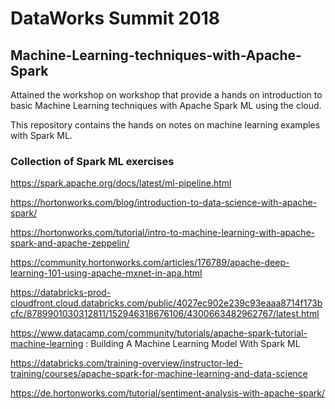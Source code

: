 # DataWorks Summit 2018
## Machine-Learning-techniques-with-Apache-Spark

Attained the workshop on workshop that provide a hands on introduction to basic Machine Learning techniques with Apache Spark ML using the cloud. 

This repository contains the hands on notes on machine learning examples with Spark ML.


### Collection of Spark ML exercises 

https://spark.apache.org/docs/latest/ml-pipeline.html

https://hortonworks.com/blog/introduction-to-data-science-with-apache-spark/

https://hortonworks.com/tutorial/intro-to-machine-learning-with-apache-spark-and-apache-zeppelin/

https://community.hortonworks.com/articles/176789/apache-deep-learning-101-using-apache-mxnet-in-apa.html

https://databricks-prod-cloudfront.cloud.databricks.com/public/4027ec902e239c93eaaa8714f173bcfc/8789901030312811/152946318676106/4300663482962767/latest.html

https://www.datacamp.com/community/tutorials/apache-spark-tutorial-machine-learning : Building A Machine Learning Model With Spark ML

https://databricks.com/training-overview/instructor-led-training/courses/apache-spark-for-machine-learning-and-data-science

https://de.hortonworks.com/tutorial/sentiment-analysis-with-apache-spark/



